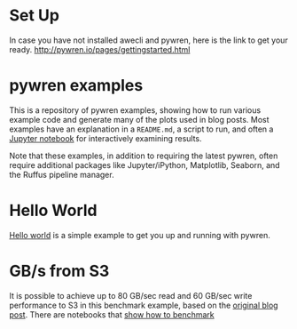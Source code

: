 # Set Up

In case you have not installed awecli and pywren, here is the link to get your ready.
http://pywren.io/pages/gettingstarted.html



# pywren examples

This is a repository of pywren examples, showing how to run various
example code and generate many of the plots used in blog posts.
Most examples have an explanation in a `README.md`, a script to run, and
often a [Jupyter notebook](http://jupyter.org/) for interactively examining
results. 

Note that these examples, in addition to requiring the latest pywren, 
often require additional packages like Jupyter/iPython, Matplotlib, Seaborn, 
and the Ruffus pipeline manager. 

# Hello World

[Hello world](hello_world/hello_world.ipynb) is a simple example to
get you up and running with pywren.


# GB/s from S3

It is possible to achieve up to 80 GB/sec read and 60 GB/sec write performance to S3 in this
benchmark example, based on the [original blog post](http://pywren.io/pywren_s3.html). There are
notebooks that [show how to benchmark](benchmark_s3/s3_benchmark.ipynb) 




